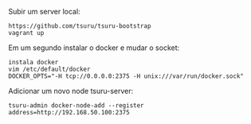 Subir um server local:

    https://github.com/tsuru/tsuru-bootstrap
    vagrant up

Em um segundo instalar o docker e mudar o socket:

    instala docker
    vim /etc/default/docker
    DOCKER_OPTS="-H tcp://0.0.0.0:2375 -H unix:///var/run/docker.sock"

Adicionar um novo node tsuru-server:

    tsuru-admin docker-node-add --register address=http://192.168.50.100:2375